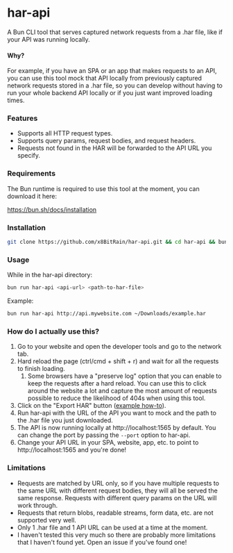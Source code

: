 # har-api

A Bun CLI tool that serves captured network requests from a .har file, like if your API was running locally.

#### Why?

For example, if you have an SPA or an app that makes requests to an API, you can use this tool mock that API locally from previously captured network requests stored in a .har file, so you can develop without having to run your whole backend API locally or if you just want improved loading times.

### Features

- Supports all HTTP request types.
- Supports query params, request bodies, and request headers.
- Requests not found in the HAR will be forwarded to the API URL you specify.

### Requirements

The Bun runtime is required to use this tool at the moment, you can download it here: 

https://bun.sh/docs/installation

### Installation

```sh
git clone https://github.com/x8BitRain/har-api.git && cd har-api && bun install
```

### Usage

While in the har-api directory:

```sh
bun run har-api <api-url> <path-to-har-file>
```
Example:

```sh
bun run har-api http://api.mywebsite.com ~/Downloads/example.har
```

### How do I actually use this?

1. Go to your website and open the developer tools and go to the network tab.
2. Hard reload the page (ctrl/cmd + shift + r) and wait for all the requests to finish loading.
   1. Some browsers have a "preserve log" option that you can enable to keep the requests after a hard reload. You can use this to click around the website a lot and capture the most amount of requests possible to reduce the likelihood of 404s when using this tool.
3. Click on the "Export HAR" button ([example how-to](https://help.okta.com/oag/en-us/content/topics/access-gateway/troubleshooting-with-har.htm)).
4. Run har-api with the URL of the API you want to mock and the path to the .har file you just downloaded.
5. The API is now running locally at http://localhost:1565 by default. You can change the port by passing the `--port` option to har-api.
6. Change your API URL in your SPA, website, app, etc. to point to http://localhost:1565 and you're done!

### Limitations

- Requests are matched by URL only, so if you have multiple requests to the same URL with different request bodies, they will all be served the same response. Requests with different query params on the URL will work through.
- Requests that return blobs, readable streams, form data, etc. are not supported very well.
- Only 1 .har file and 1 API URL can be used at a time at the moment.
- I haven't tested this very much so there are probably more limitations that I haven't found yet. Open an issue if you've found one!
